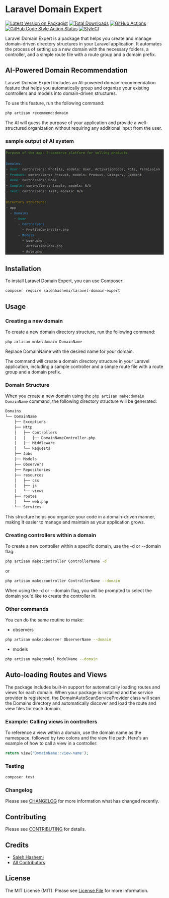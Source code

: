 # Laravel Domain Expert

[![Latest Version on Packagist](https://img.shields.io/packagist/v/salehhashemi/laravel-domain-expert.svg?style=flat-square)](https://packagist.org/packages/salehhashemi/laravel-domain-expert)
[![Total Downloads](https://img.shields.io/packagist/dt/salehhashemi/laravel-domain-expert.svg?style=flat-square)](https://packagist.org/packages/salehhashemi/laravel-domain-expert)
[![GitHub Actions](https://img.shields.io/github/actions/workflow/status/salehhashemi1992/laravel-domain-expert/run-tests.yml?branch=master&label=tests)](https://github.com/salehhashemi1992/laravel-domain-expert/actions/workflows/run-tests.yml)
[![GitHub Code Style Action Status](https://img.shields.io/github/actions/workflow/status/salehhashemi1992/laravel-domain-expert/fix-php-code-style-issues.yml?branch=master&label=code%20style)](https://github.com/salehhashemi1992/laravel-domain-expert/actions/workflows/fix-php-code-style-issues.yml)
[![StyleCI](https://github.styleci.io/repos/625663475/shield?branch=master)](https://github.styleci.io/repos/625663475?branch=master)

Laravel Domain Expert is a package that helps you create and manage domain-driven directory structures in your Laravel application. It automates the process of setting up a new domain with the necessary folders, a controller, and a simple route file with a route group and a domain prefix.

## AI-Powered Domain Recommendation
Laravel Domain Expert includes an AI-powered domain recommendation feature that helps you automatically group and organize your existing controllers and models into domain-driven structures.

To use this feature, run the following command:

```bash
php artisan recommend:domain
```

The AI will guess the purpose of your application and provide a well-structured organization without requiring any additional input from the user.

### sample output of AI system
![](\src\sample.jpg)

## Installation

To install Laravel Domain Expert, you can use Composer:

```bash
composer require salehhashemi/laravel-domain-expert
```

## Usage

### Creating a new domain

To create a new domain directory structure, run the following command:
```bash
php artisan make:domain DomainName
```
Replace DomainName with the desired name for your domain.

The command will create a domain directory structure in your Laravel application, including a sample controller and a simple route file with a route group and a domain prefix.

### Domain Structure

When you create a new domain using the `php artisan make:domain DomainName` command, the following directory structure will be generated:

```Bash
Domains
└── DomainName
    ├── Exceptions
    ├── Http
    │   ├── Controllers
    │   │   ├── DomainNameController.php
    │   ├── Middleware
    │   └── Requests
    ├── Jobs
    ├── Models
    ├── Observers
    ├── Repositories
    ├── resources
    │   ├── css
    │   ├── js
    │   └── views
    ├── routes
    │   └── web.php
    └── Services
```

This structure helps you organize your code in a domain-driven manner, making it easier to manage and maintain as your application grows.

### Creating controllers within a domain
To create a new controller within a specific domain, use the -d or --domain flag:

```bash
php artisan make:controller ControllerName -d
```
or
```bash
php artisan make:controller ControllerName --domain
```
When using the -d or --domain flag, you will be prompted to select the domain you'd like to create the controller in.

### Other commands
You can do the same routine to make:
- observers

```bash
php artisan make:observer ObserverName --domain
```
- models

```bash
php artisan make:model ModelName --domain
```


## Auto-loading Routes and Views

The package includes built-in support for automatically loading routes and views for each domain. When your package is installed and the service provider is registered, the DomainAutoScanServiceProvider class will scan the Domains directory and automatically discover and load the route and view files for each domain.

### Example: Calling views in controllers
To reference a view within a domain, use the domain name as the namespace, followed by two colons and the view file path. Here's an example of how to call a view in a controller:

```php
return view('DomainName::view-name');
```

### Testing

```bash
composer test
```

### Changelog

Please see [CHANGELOG](CHANGELOG.md) for more information what has changed recently.

## Contributing

Please see [CONTRIBUTING](CONTRIBUTING.md) for details.

## Credits

-   [Saleh Hashemi](https://github.com/salehhashemi1992)
-   [All Contributors](../../contributors)

## License

The MIT License (MIT). Please see [License File](LICENSE.md) for more information.
